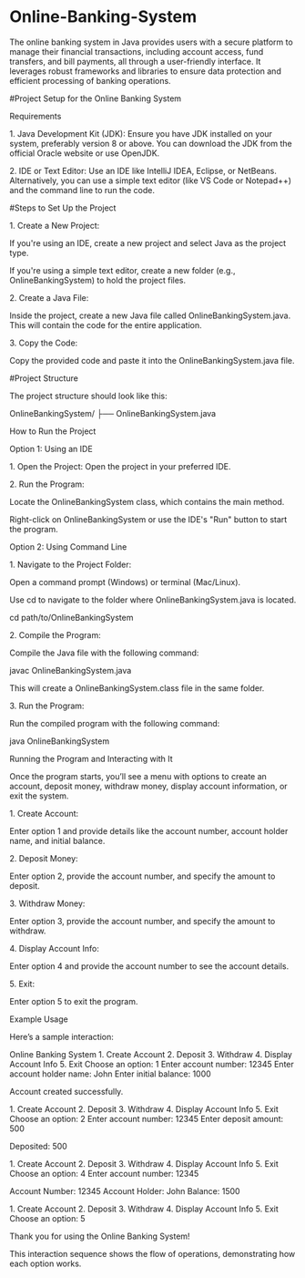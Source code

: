 # Online-Banking-System
The online banking system in Java provides users with a secure platform to manage their financial transactions, including account access, fund transfers, and bill payments, all through a user-friendly interface. It leverages robust frameworks and libraries to ensure data protection and efficient processing of banking operations.

#Project Setup for the Online Banking System

Requirements

1.⁠ ⁠Java Development Kit (JDK): Ensure you have JDK installed on your system, preferably version 8 or above. You can download the JDK from the official Oracle website or use OpenJDK.


2.⁠ ⁠IDE or Text Editor: Use an IDE like IntelliJ IDEA, Eclipse, or NetBeans. Alternatively, you can use a simple text editor (like VS Code or Notepad++) and the command line to run the code.



#Steps to Set Up the Project

1.⁠ ⁠Create a New Project:

If you're using an IDE, create a new project and select Java as the project type.

If you're using a simple text editor, create a new folder (e.g., OnlineBankingSystem) to hold the project files.



2.⁠ ⁠Create a Java File:

Inside the project, create a new Java file called OnlineBankingSystem.java. This will contain the code for the entire application.



3.⁠ ⁠Copy the Code:

Copy the provided code and paste it into the OnlineBankingSystem.java file.




#Project Structure

The project structure should look like this:

OnlineBankingSystem/
├── OnlineBankingSystem.java

How to Run the Project

Option 1: Using an IDE

1.⁠ ⁠Open the Project: Open the project in your preferred IDE.


2.⁠ ⁠Run the Program:

Locate the OnlineBankingSystem class, which contains the main method.

Right-click on OnlineBankingSystem or use the IDE's "Run" button to start the program.




Option 2: Using Command Line

1.⁠ ⁠Navigate to the Project Folder:

Open a command prompt (Windows) or terminal (Mac/Linux).

Use cd to navigate to the folder where OnlineBankingSystem.java is located.


cd path/to/OnlineBankingSystem


2.⁠ ⁠Compile the Program:

Compile the Java file with the following command:


javac OnlineBankingSystem.java

This will create a OnlineBankingSystem.class file in the same folder.



3.⁠ ⁠Run the Program:

Run the compiled program with the following command:


java OnlineBankingSystem



Running the Program and Interacting with It

Once the program starts, you’ll see a menu with options to create an account, deposit money, withdraw money, display account information, or exit the system.

1.⁠ ⁠Create Account:

Enter option 1 and provide details like the account number, account holder name, and initial balance.



2.⁠ ⁠Deposit Money:

Enter option 2, provide the account number, and specify the amount to deposit.



3.⁠ ⁠Withdraw Money:

Enter option 3, provide the account number, and specify the amount to withdraw.



4.⁠ ⁠Display Account Info:

Enter option 4 and provide the account number to see the account details.



5.⁠ ⁠Exit:

Enter option 5 to exit the program.




Example Usage

Here’s a sample interaction:

Online Banking System
1.⁠ ⁠Create Account
2.⁠ ⁠Deposit
3.⁠ ⁠Withdraw
4.⁠ ⁠Display Account Info
5.⁠ ⁠Exit
Choose an option: 1
Enter account number: 12345
Enter account holder name: John
Enter initial balance: 1000

Account created successfully.

1.⁠ ⁠Create Account
2.⁠ ⁠Deposit
3.⁠ ⁠Withdraw
4.⁠ ⁠Display Account Info
5.⁠ ⁠Exit
Choose an option: 2
Enter account number: 12345
Enter deposit amount: 500

Deposited: 500

1.⁠ ⁠Create Account
2.⁠ ⁠Deposit
3.⁠ ⁠Withdraw
4.⁠ ⁠Display Account Info
5.⁠ ⁠Exit
Choose an option: 4
Enter account number: 12345

Account Number: 12345
Account Holder: John
Balance: 1500

1.⁠ ⁠Create Account
2.⁠ ⁠Deposit
3.⁠ ⁠Withdraw
4.⁠ ⁠Display Account Info
5.⁠ ⁠Exit
Choose an option: 5

Thank you for using the Online Banking System!

This interaction sequence shows the flow of operations, demonstrating how each option works.
